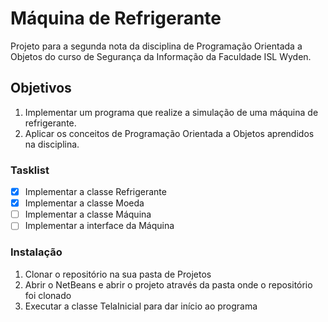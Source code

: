# Máquina de Refrigerante
Projeto para a segunda nota da disciplina de Programação Orientada a Objetos do curso de Segurança da Informação da Faculdade ISL Wyden.

## Objetivos
1. Implementar um programa que realize a simulação de uma máquina de refrigerante.
2. Aplicar os conceitos de Programação Orientada a Objetos aprendidos na disciplina.

### Tasklist
- [x] Implementar a classe Refrigerante
- [x] Implementar a classe Moeda
- [ ] Implementar a classe Máquina
- [ ] Implementar a interface da Máquina

### Instalação
1. Clonar o repositório na sua pasta de Projetos
2. Abrir o NetBeans e abrir o projeto através da pasta onde o repositório foi clonado
3. Executar a classe TelaInicial para dar início ao programa
